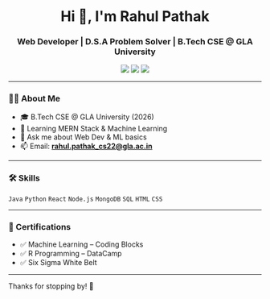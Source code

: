 <h1 align="center">Hi 👋, I'm Rahul Pathak</h1>
<h3 align="center">Web Developer | D.S.A Problem Solver | B.Tech CSE @ GLA University</h3>

<p align="center">
  <a href="https://www.linkedin.com/in/rahul-pathak-6a60ba2b2/"><img src="https://img.shields.io/badge/LinkedIn-blue?logo=linkedin&style=flat-square" /></a>
  <a href="https://github.com/RahulPathak17072005"><img src="https://img.shields.io/badge/GitHub-181717?logo=github&style=flat-square" /></a>
  <a href="https://leetcode.com/u/rp17072005/"><img src="https://img.shields.io/badge/LeetCode-FFA116?logo=leetcode&style=flat-square" /></a>
</p>

---

### 👨‍💻 About Me

- 🎓 B.Tech CSE @ GLA University (2026)
- 🌱 Learning MERN Stack & Machine Learning
- 💬 Ask me about Web Dev & ML basics
- 📫 Email: **rahul.pathak_cs22@gla.ac.in**

---

### 🛠️ Skills

`Java` `Python` `React` `Node.js` `MongoDB` `SQL` `HTML` `CSS`

---

### 📜 Certifications

- ✅ Machine Learning – Coding Blocks  
- ✅ R Programming – DataCamp  
- ✅ Six Sigma White Belt

---

Thanks for stopping by! 🚀
